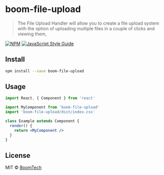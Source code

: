 # boom-file-upload

> The File Upload Handler will allow you to create a file upload system with the option of uploading multiple files in a couple of clicks and viewing them,

[![NPM](https://img.shields.io/npm/v/boom-file-upload.svg)](https://www.npmjs.com/package/boom-file-upload) [![JavaScript Style Guide](https://img.shields.io/badge/code_style-standard-brightgreen.svg)](https://standardjs.com)

## Install

```bash
npm install --save boom-file-upload
```

## Usage

```jsx
import React, { Component } from 'react'

import MyComponent from 'boom-file-upload'
import 'boom-file-upload/dist/index.css'

class Example extends Component {
  render() {
    return <MyComponent />
  }
}
```

## License

MIT © [BoomTech](https://www.boomte.ch/)
